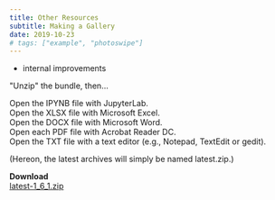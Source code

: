 ```yaml
---
title: Other Resources
subtitle: Making a Gallery
date: 2019-10-23
# tags: ["example", "photoswipe"]
---
```


* internal improvements

"Unzip" the bundle, then...

Open the IPYNB file with JupyterLab.<br>
Open the XLSX file with Microsoft Excel.<br>
Open the DOCX file with Microsoft Word.<br>
Open each PDF file with Acrobat Reader DC.<br>
Open the TXT file with a text editor (e.g., Notepad, TextEdit or gedit).

(Hereon, the latest archives will simply be named latest.zip.)

**Download**<br>
[latest-1_6_1.zip](https://gitlab.com/saegl5/check-student-loans-other-resources/blob/f39071e75c4e5c3d5796838383c749baa0bdf3cb/Archives/latest-1_6_1.zip)